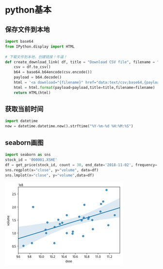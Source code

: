 # python基本

## 保存文件到本地

```python
import base64
from IPython.display import HTML

# 下载文件到本地，创建链接！牛逼！
def create_download_link( df, title = "Download CSV file", filename = "data.csv"):
    csv = df.to_csv()
    b64 = base64.b64encode(csv.encode())
    payload = b64.decode()
    html = '<a download="{filename}" href="data:text/csv;base64,{payload}" target="_blank">{title}</a>'
    html = html.format(payload=payload,title=title,filename=filename)
    return HTML(html)
```

## 获取当前时间

```python
import datetime
now = datetime.datetime.now().strftime("%Y-%m-%d %H:%M:%S")
```



## seaborn画图

```python
import seaborn as sns
stock_id = '000001.XSHE'
df = get_price(stock_id, count = 30, end_date='2018-11-02', frequency='daily')
sns.regplot(x="close", y="volume", data=df)
sns.lmplot(x="close", y="volume",data=df)
```

![](../.gitbook/assets/image%20%281%29.png)



